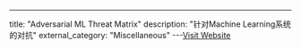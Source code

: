 ---
title: "Adversarial ML Threat Matrix"
description: "针对Machine Learning系统的对抗"
external_category: "Miscellaneous"
---[Visit Website](https://github.com/mitre/advmlthreatmatrix)

